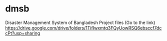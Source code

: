 # dmsb
Disaster Management System of Bangladesh
Project files (Go to the link)
https://drive.google.com/drive/folders/1TifIwxmtq3FQyUowRSQ6ebsccf7dccPt?usp=sharing
